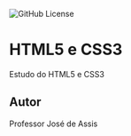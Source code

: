 ![GitHub License](https://img.shields.io/github/license/professorjosedeassis/site?style=flat)

# HTML5 e CSS3
Estudo do HTML5 e CSS3
## Autor
Professor José de Assis
